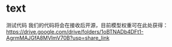 # text
测试代码
我们的代码将会在接收后开源，目前模型权重可在此处获得：https://drive.google.com/drive/folders/1oBTNADb4DFt1-AgrmMAJGfA8MVlmV70B?usp=share_link
